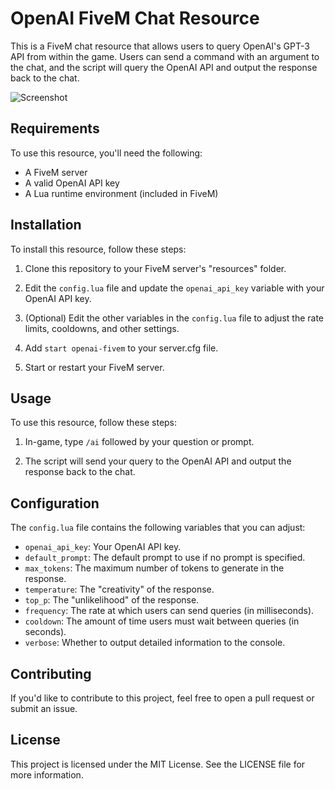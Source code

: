 # OpenAI FiveM Chat Resource

This is a FiveM chat resource that allows users to query OpenAI's GPT-3 API from within the game. Users can send a command with an argument to the chat, and the script will query the OpenAI API and output the response back to the chat.

![Screenshot](https://img001.prntscr.com/file/img001/JkJ6r48MRPKSZSCFUjd94g.png)

## Requirements

To use this resource, you'll need the following:

- A FiveM server
- A valid OpenAI API key
- A Lua runtime environment (included in FiveM)

## Installation

To install this resource, follow these steps:

1. Clone this repository to your FiveM server's "resources" folder.

2. Edit the `config.lua` file and update the `openai_api_key` variable with your OpenAI API key.

3. (Optional) Edit the other variables in the `config.lua` file to adjust the rate limits, cooldowns, and other settings.

4. Add `start openai-fivem` to your server.cfg file.

5. Start or restart your FiveM server.

## Usage

To use this resource, follow these steps:

1. In-game, type `/ai` followed by your question or prompt.

2. The script will send your query to the OpenAI API and output the response back to the chat.

## Configuration

The `config.lua` file contains the following variables that you can adjust:

- `openai_api_key`: Your OpenAI API key.
- `default_prompt`: The default prompt to use if no prompt is specified.
- `max_tokens`: The maximum number of tokens to generate in the response.
- `temperature`: The "creativity" of the response.
- `top_p`: The "unlikelihood" of the response.
- `frequency`: The rate at which users can send queries (in milliseconds).
- `cooldown`: The amount of time users must wait between queries (in seconds).
- `verbose`: Whether to output detailed information to the console.

## Contributing

If you'd like to contribute to this project, feel free to open a pull request or submit an issue.

## License

This project is licensed under the MIT License. See the LICENSE file for more information.
